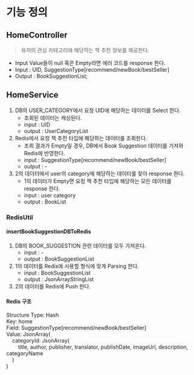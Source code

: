 # 기능 정의

## HomeController

> 유저의 관심 카테고리에 해당하는 책 추천 정보를 제공한다.

* Input Value들이 null 혹은 Empty라면 에러 코드를 response 한다.
* Input : UID, SuggestionType[recommend/newBook/bestSeller]
* Output : BookSuggestionList;

## HomeService

1. DB의 USER_CATEGORY에서 요청 UID에 해당하는 데이터를 Select 한다.
   * 조회된 데이터는 캐싱된다.
   * input : UID
   * output : UserCategoryList
2. Redis에서 요청 책 추천 타입에 해당하는 데이터를 조회한다.
   * 조회 결과가 Empty일 경우, DB에서 Book Suggestion 데이터를 가져와 Redis에 반영한다.
   * input : SuggestionType[recommend/newBook/bestSeller]
   * output : -
4. 2의 데이터에서 user의 category에 해당하는 데이터를 찾아 response 한다.
   * 1의 데이터가 Empty면 요청 책 추천 타입에 해당하는 모든 데이터를 response 한다.
   * input : user category
   * output : BookList

### RedisUtil

#### insertBookSuggestionDBToRedis

1. DB의 BOOK_SUGGESTION 관련 데이터를 모두 가져온다.
   * input : -
   * output : BookSuggestionList
2. 1의 데이터를 Redis에 사용할 형식에 맞게 Parsing 한다.
   * input : BookSuggestionList
   * output : JsonArrayStringList
3. 2의 데이터를 Redis에 Push 한다.

#### Redis 구조

Structure Type: Hash<br>
Key: home<br>
Field: SuggestionType[recommend/newBook/bestSeller]<br>
Value: JsonArray(<br>
&nbsp;&nbsp;&nbsp;&nbsp;categoryId: JsonArray(<br>
&nbsp;&nbsp;&nbsp;&nbsp;&nbsp;&nbsp;&nbsp;&nbsp;title, author, publisher, translator, publishDate, imageUrl, description, categoryName<br>
&nbsp;&nbsp;&nbsp;&nbsp;)<br>
)